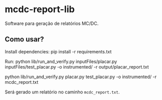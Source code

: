 # mcdc-report-lib

Software para geração de relatórios MC/DC.

## Como usar?

Install dependencies:
pip install -r requirements.txt

Run:
python lib/run_and_verify.py inputFiles/placar.py inputFiles/test_placar.py -o instrumented/ -r output/placar_report.txt

python lib/run_and_verify.py placar.py test_placar.py -o instrumented/ -r mcdc_report.txt


Será gerado um relatório no caminho `mcdc_report.txt`.

